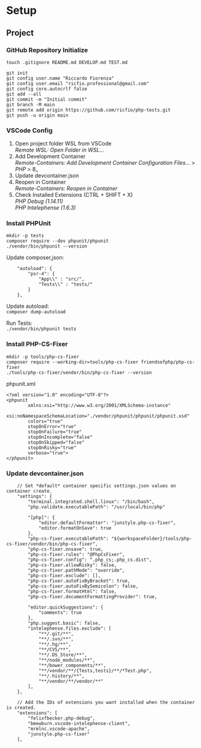# Setup

## Project

### GitHub Repository Initialize
`touch .gitignore README.md DEVELOP.md TEST.md`  

`git init`  
`git config user.name "Riccardo Fiorenza"`  
`git config user.email "ricfio.professional@gmail.com"`  
`git config core.autocrlf false`  
`git add --all`  
`git commit -m "Initial commit"`  
`git branch -M main`  
`git remote add origin https://github.com/ricfio/php-tests.git`  
`git push -u origin main`  

### VSCode Config
 1. Open project folder WSL from VSCode  
_Remote WSL: Open Folder in WSL..._  
 2. Add Development Container  
_Remote-Containers: Add Development Container Configuration Files..._ > _PHP_ > 8_  
 3. Update devcontainer.json
 4. Reopen in Container  
_Remote-Containers: Reopen in Container_
 5. Check Installed Extensions (CTRL + SHIFT + X)  
_PHP Debug (1.14.11)_  
_PHP Intelephense (1.6.3)_  

### Install PHPUnit
`mkdir -p tests`  
`composer require --dev phpunit/phpunit`  
`./vendor/bin/phpunit --version`  

Update composer,json:  
```
    "autoload": {
        "psr-4": {
            "App\\" : "src/",
            "Tests\\" : "tests/"
        }
    },
```

Update autoload:  
`composer dump-autoload`  

Run Tests:  
`./vendor/bin/phpunit tests`  

### Install PHP-CS-Fixer
`mkdir -p tools/php-cs-fixer`  
`composer require --working-dir=tools/php-cs-fixer friendsofphp/php-cs-fixer`  
`./tools/php-cs-fixer/vendor/bin/php-cs-fixer --version`  

phpunit.xml
```
<?xml version="1.0" encoding="UTF-8"?>
<phpunit
        xmlns:xsi="http://www.w3.org/2001/XMLSchema-instance"
        xsi:noNamespaceSchemaLocation="./vendor/phpunit/phpunit/phpunit.xsd"
        colors="true"
        stopOnError="true"
        stopOnFailure="true"
        stopOnIncomplete="false"
        stopOnSkipped="false"
        stopOnRisky="true"
        verbose="true">
</phpunit>
```

### Update devcontainer.json
```
	// Set *default* container specific settings.json values on container create.
	"settings": { 
		"terminal.integrated.shell.linux": "/bin/bash",
		"php.validate.executablePath": "/usr/local/bin/php"

		"[php]": {
			"editor.defaultFormatter": "junstyle.php-cs-fixer",
			"editor.formatOnSave": true
		},
		"php-cs-fixer.executablePath": "${workspaceFolder}/tools/php-cs-fixer/vendor/bin/php-cs-fixer",
		"php-cs-fixer.onsave": true,
		"php-cs-fixer.rules": "@PhpCsFixer",
		"php-cs-fixer.config": ".php_cs;.php_cs.dist",
		"php-cs-fixer.allowRisky": false,
		"php-cs-fixer.pathMode": "override",
		"php-cs-fixer.exclude": [],
		"php-cs-fixer.autoFixByBracket": true,
		"php-cs-fixer.autoFixBySemicolon": false,
		"php-cs-fixer.formatHtml": false,
		"php-cs-fixer.documentFormattingProvider": true,

		"editor.quickSuggestions": {
			"comments": true
		},
		"php.suggest.basic": false,
		"intelephense.files.exclude": [
			"**/.git/**",
			"**/.svn/**",
			"**/.hg/**",
			"**/CVS/**",
			"**/.DS_Store/**",
			"**/node_modules/**",
			"**/bower_components/**",
			"**/vendor/**/{Tests,tests}/**/*Test.php",
			"**/.history/**",
			"**/vendor/**/vendor/**"
		],
    },

	// Add the IDs of extensions you want installed when the container is created.
	"extensions": [
		"felixfbecker.php-debug",
		"bmewburn.vscode-intelephense-client",
		"mrmlnc.vscode-apache",
		"junstyle.php-cs-fixer"
	],
```
